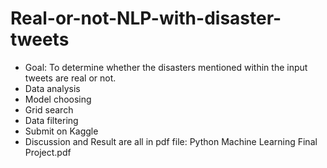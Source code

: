 # Real-or-not-NLP-with-disaster-tweets
- Goal: To determine whether the disasters mentioned within the input
tweets are real or not.
- Data analysis
- Model choosing
- Grid search
- Data filtering
- Submit on Kaggle
- Discussion and Result are all in pdf file: Python Machine Learning Final Project.pdf